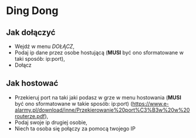 # Ding Dong

## Jak dołączyć
- Wejdź w menu *DOŁĄCZ*,
- Podaj ip dane przez osobe hostującą (**MUSI** być ono sformatowane w taki sposób: ip:port),
- Dołącz

## Jak hostować
- Przekieruj port na taki jaki podasz w grze w menu hostowania (**MUSI** być ono sformatowane w takie sposób: ip:port) (https://www.e-alarmy.pl/download/inne/Przekierowanie%20port%C3%B3w%20w%20routerze.pdf),
- Podaj swoje ip drugiej osobie,
- Niech ta osoba się połączy za pomocą twojego IP